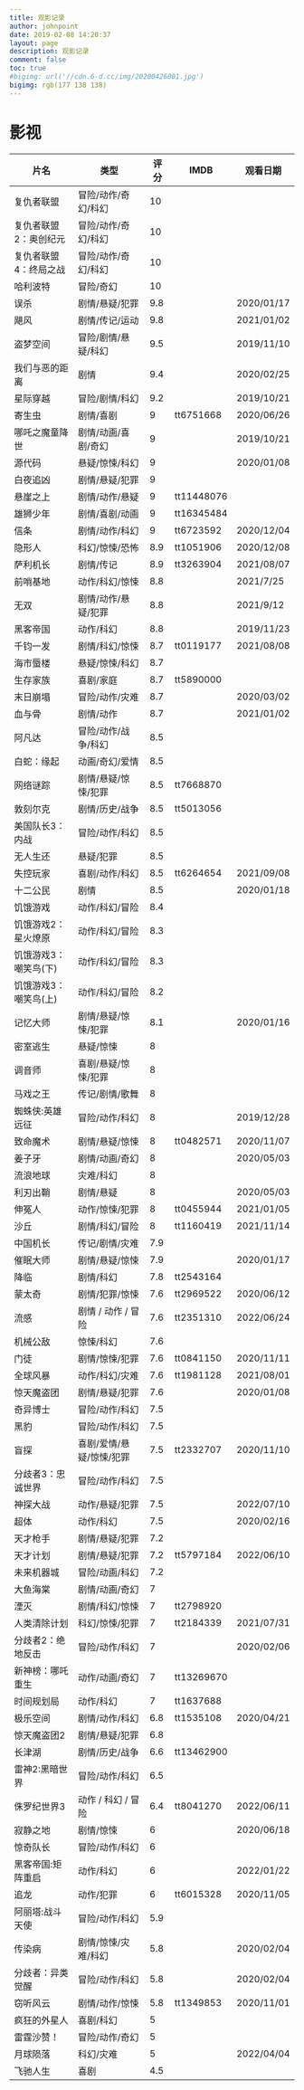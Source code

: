```yaml
---
title: 观影记录
author: johnpoint
date: 2019-02-08 14:20:37
layout: page
description: 观影记录
comment: false
toc: true
#bigimg: url('//cdn.6-d.cc/img/20200426001.jpg')
bigimg: rgb(177 138 138)
---
```


# 影视

| 片名                  | 类型                     | 评分 | IMDB       | 观看日期   |
|-----------------------|--------------------------|------|------------|------------|
| 复仇者联盟            | 冒险/动作/奇幻/科幻      | 10   |            |            |
| 复仇者联盟2：奥创纪元 | 冒险/动作/奇幻/科幻      | 10   |            |            |
| 复仇者联盟4：终局之战 | 冒险/动作/奇幻/科幻      | 10   |            |            |
| 哈利波特              | 冒险/奇幻                | 10   |            |            |
| 误杀                  | 剧情/悬疑/犯罪           | 9.8  |            | 2020/01/17 |
| 飓风                  | 剧情/传记/运动           | 9.8  |            | 2021/01/02 |
| 盗梦空间              | 冒险/剧情/悬疑/科幻      | 9.5  |            | 2019/11/10 |
| 我们与恶的距离        | 剧情                     | 9.4  |            | 2020/02/25 |
| 星际穿越              | 冒险/剧情/科幻           | 9.2  |            | 2019/10/21 |
| 寄生虫                | 剧情/喜剧                | 9    | tt6751668  | 2020/06/26 |
| 哪吒之魔童降世        | 剧情/动画/喜剧/奇幻      | 9    |            | 2019/10/21 |
| 源代码                | 悬疑/惊悚/科幻           | 9    |            | 2020/01/08 |
| 白夜追凶              | 剧情/悬疑/犯罪           | 9    |            |            |
| 悬崖之上              | 剧情/动作/悬疑           | 9    | tt11448076 |            |
| 雄狮少年              | 剧情/喜剧/动画           | 9    | tt16345484 |            |
| 信条                  | 剧情/动作/科幻           | 9    | tt6723592  | 2020/12/04 |
| 隐形人                | 科幻/惊悚/恐怖           | 8.9  | tt1051906  | 2020/12/08 |
| 萨利机长              | 剧情/传记                | 8.9  | tt3263904  | 2021/08/07 |
| 前哨基地              | 动作/科幻/惊悚           | 8.8  |            | 2021/7/25  |
| 无双                  | 剧情/动作/悬疑/犯罪      | 8.8  |            | 2021/9/12  |
| 黑客帝国              | 动作/科幻                | 8.8  |            | 2019/11/23 |
| 千钧一发              | 剧情/科幻/惊悚           | 8.7  | tt0119177  | 2021/08/08 |
| 海市蜃楼              | 悬疑/惊悚/科幻           | 8.7  |            |            |
| 生存家族              | 喜剧/家庭                | 8.7  | tt5890000  |            |
| 末日崩塌              | 冒险/动作/灾难           | 8.7  |            | 2020/03/02 |
| 血与骨                | 剧情/动作                | 8.7  |            | 2021/01/02 |
| 阿凡达                | 冒险/动作/战争/科幻      | 8.5  |            |            |
| 白蛇：缘起            | 动画/奇幻/爱情           | 8.5  |            |            |
| 网络谜踪              | 剧情/悬疑/惊悚/犯罪      | 8.5  | tt7668870  |            |
| 敦刻尔克              | 剧情/历史/战争           | 8.5  | tt5013056  |            |
| 美国队长3：内战       | 冒险/动作/科幻           | 8.5  |            |            |
| 无人生还              | 悬疑/犯罪                | 8.5  |            |            |
| 失控玩家              | 喜剧/动作/科幻           | 8.5  | tt6264654  | 2021/09/08 |
| 十二公民              | 剧情                     | 8.5  |            | 2020/01/18 |
| 饥饿游戏              | 动作/科幻/冒险           | 8.4  |            |            |
| 饥饿游戏2：星火燎原   | 动作/科幻/冒险           | 8.3  |            |            |
| 饥饿游戏3：嘲笑鸟(下) | 动作/科幻/冒险           | 8.3  |            |            |
| 饥饿游戏3：嘲笑鸟(上) | 动作/科幻/冒险           | 8.2  |            |            |
| 记忆大师              | 剧情/悬疑/惊悚/犯罪      | 8.1  |            | 2020/01/16 |
| 密室逃生              | 悬疑/惊悚                | 8    |            |            |
| 调音师                | 喜剧/悬疑/惊悚/犯罪      | 8    |            |            |
| 马戏之王              | 传记/剧情/歌舞           | 8    |            |            |
| 蜘蛛侠:英雄远征       | 冒险/动作/科幻           | 8    |            | 2019/12/28 |
| 致命魔术              | 剧情/悬疑/惊悚           | 8    | tt0482571  | 2020/11/07 |
| 姜子牙                | 剧情/动画/奇幻           | 8    |            | 2020/05/03 |
| 流浪地球              | 灾难/科幻                | 8    |            |            |
| 利刃出鞘              | 剧情/悬疑                | 8    |            | 2020/05/03 |
| 伸冤人                | 动作/惊悚/犯罪           | 8    | tt0455944  | 2021/01/05 |
| 沙丘                  | 剧情/科幻/冒险           | 8    | tt1160419  | 2021/11/14 |
| 中国机长              | 传记/剧情/灾难           | 7.9  |            |            |
| 催眠大师              | 剧情/悬疑/惊悚           | 7.9  |            | 2020/01/17 |
| 降临                  | 剧情/科幻                | 7.8  | tt2543164  |            |
| 蒙太奇                | 剧情/犯罪/惊悚           | 7.6  | tt2969522  | 2020/06/12 |
| 流感                  | 剧情 / 动作 / 冒险       | 7.6  | tt2351310  | 2022/06/24 |
| 机械公敌              | 惊悚/科幻                | 7.6  |            |            |
| 门徒                  | 剧情/惊悚/犯罪           | 7.6  | tt0841150  | 2020/11/11 |
| 全球风暴              | 动作/科幻/灾难           | 7.6  | tt1981128  | 2021/08/01 |
| 惊天魔盗团            | 剧情/悬疑/犯罪           | 7.6  |            | 2020/01/08 |
| 奇异博士              | 冒险/动作/科幻           | 7.5  |            |            |
| 黑豹                  | 冒险/动作/科幻           | 7.5  |            |            |
| 盲探                  | 喜剧/爱情/悬疑/惊悚/犯罪 | 7.5  | tt2332707  | 2020/11/10 |
| 分歧者3：忠诚世界     | 冒险/动作/科幻           | 7.5  |            |            |
| 神探大战                  | 动作/悬疑/犯罪       | 7.5  |            | 2022/07/10 |
| 超体                  | 动作/科幻                | 7.5  |            | 2020/02/16 |
| 天才枪手              | 剧情/悬疑/犯罪           | 7.2  |            |            |
| 天才计划              | 剧情/悬疑/犯罪           | 7.2  | tt5797184  | 2022/06/10 |
| 未来机器城            | 冒险/动画/科幻           | 7.2  |            |            |
| 大鱼海棠              | 剧情/动画/奇幻           | 7    |            |            |
| 湮灭                  | 剧情/科幻/惊悚           | 7    | tt2798920  |            |
| 人类清除计划          | 科幻/惊悚/犯罪           | 7    | tt2184339  | 2021/07/31 |
| 分歧者2：绝地反击     | 冒险/动作/科幻           | 7    |            | 2020/02/06 |
| 新神榜：哪吒重生      | 动作/动画/奇幻           | 7    | tt13269670 |            |
| 时间规划局            | 动作/科幻                | 7    | tt1637688  |            |
| 极乐空间              | 剧情/动作/科幻           | 6.8  | tt1535108  | 2020/04/21 |
| 惊天魔盗团2           | 剧情/悬疑/犯罪           | 6.8  |            |            |
| 长津湖                | 剧情/历史/战争           | 6.6  | tt13462900 |            |
| 雷神2:黑暗世界        | 冒险/动作/科幻           | 6.5  |            |            |
| 侏罗纪世界3           | 动作 / 科幻 / 冒险       | 6.4  | tt8041270  | 2022/06/11 |
| 寂静之地              | 剧情/惊悚                | 6    |            | 2020/06/18 |
| 惊奇队长              | 冒险/动作/科幻           | 6    |            |            |
| 黑客帝国:矩阵重启     | 动作/科幻                | 6    |            | 2022/01/22 |
| 追龙                  | 动作/犯罪                | 6    | tt6015328  | 2020/11/05 |
| 阿丽塔:战斗天使       | 冒险/动作/科幻           | 5.9  |            |            |
| 传染病                | 剧情/惊悚/灾难/科幻      | 5.8  |            | 2020/02/04 |
| 分歧者：异类觉醒      | 冒险/动作/科幻           | 5.8  |            | 2020/02/04 |
| 窃听风云              | 剧情/动作/惊悚           | 5.8  | tt1349853  | 2020/11/01 |
| 疯狂的外星人          | 喜剧/科幻                | 5    |            |            |
| 雷霆沙赞！            | 冒险/动作/奇幻           | 5    |            |            |
| 月球陨落              | 科幻/灾难                | 5    |            | 2022/04/04 |
| 飞驰人生              | 喜剧                     | 4.5  |            |            |

